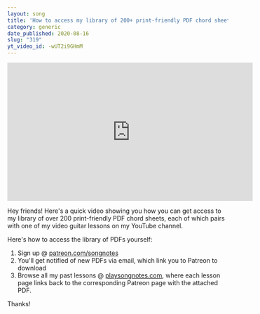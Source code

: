 ```yaml
---
layout: song
title: 'How to access my library of 200+ print-friendly PDF chord sheets'
category: generic
date_published: 2020-08-16
slug: "319"
yt_video_id: -wUT2i9GHmM
---
```


<!-- patreon_lesson_available: true
patreon_lesson_url: https://www.patreon.com/posts/32888140 -->

<iframe width="560" height="315" src="https://www.youtube.com/embed/-wUT2i9GHmM" frameborder="0" allow="accelerometer; autoplay; encrypted-media; gyroscope; picture-in-picture" allowfullscreen></iframe>

Hey friends! Here's a quick video showing you how you can get access to my library of over 200 print-friendly PDF chord sheets, each of which pairs with one of my video guitar lessons on my YouTube channel.

Here's how to access the library of PDFs yourself:

1. Sign up @ <a href="https://patreon.com/songnotes">patreon.com/songnotes</a>
2. You'll get notified of new PDFs via email, which link you to Patreon to download
3. Browse all my past lessons @ <a href="https://playsongnotes.com">playsongnotes.com</a>, where each lesson page links back to the corresponding Patreon page with the attached PDF.

Thanks!
